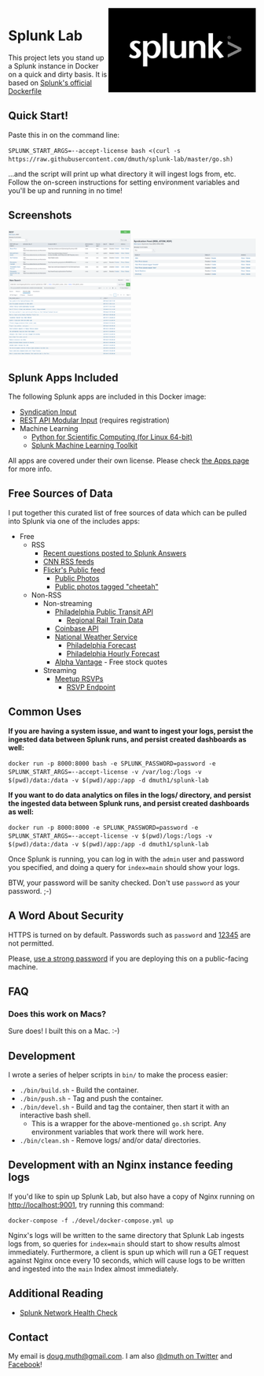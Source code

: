 
<img src="img/splunk-logo.jpg" width="300" align="right" />

# Splunk Lab

This project lets you stand up a Splunk instance in Docker on a quick and dirty basis.
It is based on <a href="https://hub.docker.com/r/splunk/splunk/">Splunk's official Dockerfile</a>


## Quick Start!

Paste this in on the command line:

`SPLUNK_START_ARGS=--accept-license bash <(curl -s https://raw.githubusercontent.com/dmuth/splunk-lab/master/go.sh)`

...and the script will print up what directory it will ingest logs from, etc.  Follow the on-screen
instructions for setting environment variables and you'll be up and running in no time!

## Screenshots

<a href="./img/splunk-rest-api-input.png"><img src="./img/splunk-rest-api-input.png" width="250" /></a> <a href="./img/splunk-syndication-feed.png"><img src="./img/splunk-syndication-feed.png" width="250" /></a> <a href="./img/splunk-cnn-headlines.png"><img src="./img/splunk-cnn-headlines.png" width="250" /></a>


## Splunk Apps Included

The following Splunk apps are included in this Docker image:

- <a href="https://splunkbase.splunk.com/app/2646/">Syndication Input</a>
- <a href="https://splunkbase.splunk.com/app/1546/">REST API Modular Input</a> (requires registration)
- Machine Learning
   - <a href="https://splunkbase.splunk.com/app/2882/">Python for Scientific Computing (for Linux 64-bit)</a>
   - <a href="https://splunkbase.splunk.com/app/2890/">Splunk Machine Learning Toolkit</a>

All apps are covered under their own license.  Please check <a href="vendor/README.md">the Apps page</a>
for more info.


## Free Sources of Data

I put together this curated list of free sources of data which can be pulled into Splunk
via one of the includes apps:

- Free
    - RSS
       - <a href="https://answers.splunk.com/feed/questions.rss">Recent questions posted to Splunk Answers</a>
       - <a href="http://www.cnn.com/services/rss/">CNN RSS feeds</a>
       - <a href="https://www.flickr.com/services/feeds/docs/photos_public/">Flickr's Public feed</a>
          - <a href="https://api.flickr.com/services/feeds/photos_public.gne">Public Photos</a>
          - <a href="https://api.flickr.com/services/feeds/photos_public.gne?tags=cheetah">Public photos tagged "cheetah"</a>
    - Non-RSS
       - Non-streaming
          - <a href="http://www3.septa.org/hackathon/">Philadelphia Public Transit API</a>
             - <a href="http://www3.septa.org/hackathon/TrainView/">Regional Rail Train Data</a>
          - <a href="https://developers.coinbase.com/docs/wallet/guides/price-data">Coinbase API</a>
         - <a href="https://www.weather.gov/documentation/services-web-api">National Weather Service</a>
            - <a href="https://api.weather.gov/gridpoints/PHI/49,75/forecast">Philadelphia Forecast</a>
            - <a href="https://api.weather.gov/gridpoints/PHI/49,75/forecast/hourly">Philadelphia Hourly Forecast</a>
         - <a href="https://www.alphavantage.co/">Alpha Vantage</a> - Free stock quotes
       - Streaming
          - <a href="https://www.meetup.com/meetup_api/docs/stream/2/rsvps/">Meetup RSVPs</a>
             - <a href="http://stream.meetup.com/2/rsvps">RSVP Endpoint</a>


## Common Uses

**If you are having a system issue, and want to ingest your logs, persist the ingested data between Splunk runs, and persist 
created dashboards as well:**

`docker run -p 8000:8000 bash -e SPLUNK_PASSWORD=password -e SPLUNK_START_ARGS=--accept-license -v /var/log:/logs -v $(pwd)/data:/data -v $(pwd)/app:/app -d dmuth1/splunk-lab`

**If you want to do data analytics on files in the logs/ directory, and persist the ingested data between Splunk runs, and
persist created dashboards as well:**

`docker run -p 8000:8000 -e SPLUNK_PASSWORD=password -e SPLUNK_START_ARGS=--accept-license -v $(pwd)/logs:/logs -v $(pwd)/data:/data -v $(pwd)/app:/app -d dmuth1/splunk-lab`


Once Splunk is running, you can log in with the `admin` user and password you specified, 
and doing a query for `index=main` should show your logs.

BTW, your password will be sanity checked.  Don't use `password` as your password. ;-)


## A Word About Security

HTTPS is turned on by default.  Passwords such as `password` and <a href="https://www.youtube.com/watch?v=a6iW-8xPw3k">12345</a> are not permitted.

Please, <a href="https://diceware.dmuth.org/">use a strong password</a> if you are deploying
this on a public-facing machine.


## FAQ

### Does this work on Macs?

Sure does!  I built this on a Mac. :-)


## Development

I wrote a series of helper scripts in `bin/` to make the process easier:

- `./bin/build.sh` - Build the container.
- `./bin/push.sh` - Tag and push the container.
- `./bin/devel.sh` - Build and tag the container, then start it with an interactive bash shell.
   - This is a wrapper for the above-mentioned `go.sh` script. Any environment variables that work there will work here.
- `./bin/clean.sh` - Remove logs/ and/or data/ directories.


## Development with an Nginx instance feeding logs

If you'd like to spin up Splunk Lab, but also have a copy of Nginx running on <a href="http://localhost:9001">http://localhost:9001</a>, try running this command:

`docker-compose -f ./devel/docker-compose.yml up`

Nginx's logs will be written to the same directory that Splunk Lab ingests logs from, so queries for
`index=main` should start to show results almost immediately.  Furthermore, a client is spun up 
which will run a GET request against Nginx once every 10 seconds, which will cause logs to be written
and ingested into the `main` Index almost immediately.


## Additional Reading

- <a href="https://github.com/dmuth/splunk-network-health-check">Splunk Network Health Check</a>


## Contact

My email is doug.muth@gmail.com.  I am also <a href="http://twitter.com/dmuth">@dmuth on Twitter</a> 
and <a href="http://facebook.com/dmuth">Facebook</a>!






